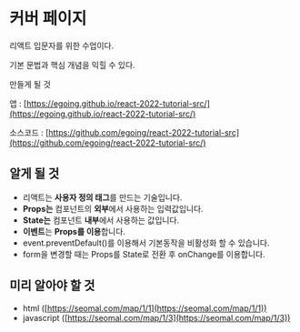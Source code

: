 # 커버 페이지

리액트 입문자를 위한 수업이다. 

기본 문법과 핵심 개념을 익힐 수 있다. 

만들게 될 것 

앱 : [https://egoing.github.io/react-2022-tutorial-src/](https://egoing.github.io/react-2022-tutorial-src/)

소스코드 : [https://github.com/egoing/react-2022-tutorial-src](https://github.com/egoing/react-2022-tutorial-src/)

## **알게 될 것**

- 리액트는 **사용자 정의 태그**를 만드는 기술입니다.
- **Props는** 컴포넌트의 **외부**에서 사용하는 입력값입니다.
- **State는** 컴포넌트 **내부**에서 사용하는 값입니다.
- **이벤트**는 **Props를 이용**합니다.
- event.preventDefault()를 이용해서 기본동작을 비활성화 할 수 있습니다.
- form을 변경할 때는 Props를 State로 전환 후 onChange를 이용합니다.

## **미리 알아야 할 것**

- html ([https://seomal.com/map/1/1](https://seomal.com/map/1/1))
- javascript ([https://seomal.com/map/1/3](https://seomal.com/map/1/3))
